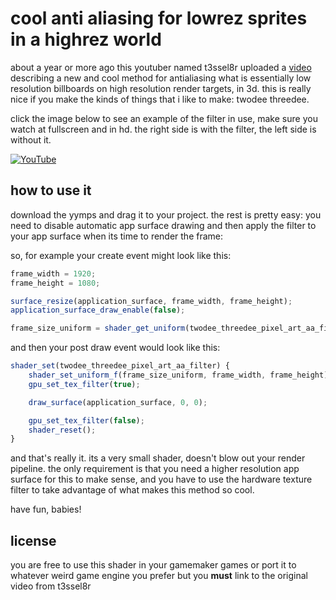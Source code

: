 # cool anti aliasing for lowrez sprites in a highrez world
about a year or more ago this youtuber named t3ssel8r uploaded a [video](https://www.youtube.com/watch?v=d6tp43wZqps) describing a new and cool method for antialiasing what is essentially low resolution billboards on high resolution render targets, in 3d. this is really nice if you make the kinds of things that i like to make: twodee threedee.

click the image below to see an example of the filter in use, make sure you watch at fullscreen and in hd. the right side is with the filter, the left side is without it.

[![YouTube](http://i.ytimg.com/vi/fylwX6hnKDk/hqdefault.jpg)](https://www.youtube.com/watch?v=fylwX6hnKDk)

## how to use it
download the yymps and drag it to your project. the rest is pretty easy: you need to disable automatic app surface drawing and then apply the filter to your app surface when its time to render the frame:

so, for example your create event might look like this:
```js
frame_width = 1920;
frame_height = 1080;

surface_resize(application_surface, frame_width, frame_height);
application_surface_draw_enable(false);

frame_size_uniform = shader_get_uniform(twodee_threedee_pixel_art_aa_filter, "frame_size");
```
and then your post draw event would look like this:
```js
shader_set(twodee_threedee_pixel_art_aa_filter) {
    shader_set_uniform_f(frame_size_uniform, frame_width, frame_height);
    gpu_set_tex_filter(true);

    draw_surface(application_surface, 0, 0);

    gpu_set_tex_filter(false);
    shader_reset();
}
```

and that's really it. its a very small shader, doesn't blow out your render pipeline. the only requirement is that you need a higher resolution app surface for this to make sense, and you have to use the hardware texture filter to take advantage of what makes this method so cool.

have fun, babies!

## license
you are free to use this shader in your gamemaker games or port it to whatever weird game engine you prefer but you **must** link to the original video from t3ssel8r